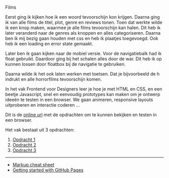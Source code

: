 Films 

Eerst ging ik kijken hoe ik een woord tevoorschijn kon krijgen. Daarna ging ik van alle films de titel, plot, genre en reviews tonen. 
Toen dat werkte wilde ik een knop maken, waarmee je alle films tevoorschijn kan halen. Dit heb ik later veranderd naar de genres als knoppen en alles categoriseren. 
Daarna ben ik mij bezig gaan houden met css en heb ik plaatjes toegevoegd. Ook heb ik een loading en error state gemaakt.

Later ben ik gaan kijken naar de mobiel versie. Voor de navigatiebalk had ik float gebruikt. Daardoor ging bij het schalen alles door de war. Dit heb ik op kunnen lossen door floatbox bij de navigatie te gebruiken. 

Daarna wilde ik het ook laten werken met toetsen. Dat je bijvoorbeeld de h indrukt en alle horrorfilms tevoorschijn komen. 


In het vak Frontend voor Designers leer je hoe je met HTML en CSS, en een beetje Javascript, snel en eenvoudig prototypes kan maken om je ontwerp ideeën te testen in een browser. We gaan animeren, responsive layouts uitproberen en interactie coderen ...

Dit is de [online url](file:///Users/desireevandam/Documents/GitHub/frontendvoordesigners/opdracht3/v1/index.html) met de opdrachten om te kunnen bekijken en testen in een browser.

Het vak bestaat uit 3 opdrachten:

1. [Opdracht 1](opdracht1/)
2. [Opdracht 2](opdracht2/)
3. [Opdracht 3](opdracht3/)


---
- [Markup cheat sheet](https://github.com/adam-p/markdown-here/wiki/Markdown-Cheatsheet)
- [Getting started with GitHub Pages](https://guides.github.com/features/pages/)

